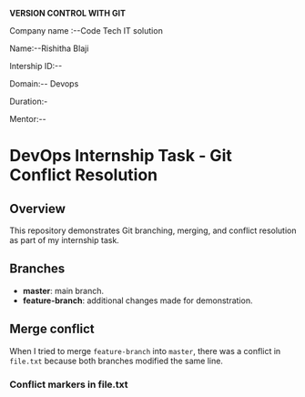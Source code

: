 **VERSION CONTROL WITH GIT**

Company name :--Code Tech IT solution

Name:--Rishitha Blaji

Intership ID:--

Domain:-- Devops

Duration:-

Mentor:--

# DevOps Internship Task - Git Conflict Resolution

## Overview

This repository demonstrates Git branching, merging, and conflict resolution as part of my internship task.

## Branches

- **master**: main branch.
- **feature-branch**: additional changes made for demonstration.

## Merge conflict

When I tried to merge `feature-branch` into `master`, there was a conflict in `file.txt` because both branches modified the same line.

### Conflict markers in file.txt


